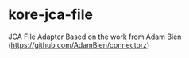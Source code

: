 # kore-jca-file
JCA File Adapter
Based on the work from Adam Bien (https://github.com/AdamBien/connectorz)
